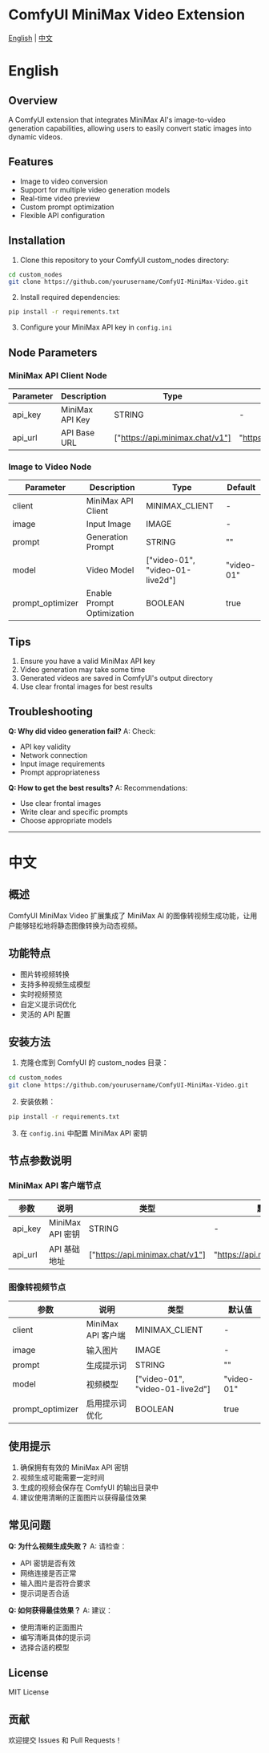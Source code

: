 # ComfyUI MiniMax Video Extension

[English](#english) | [中文](#中文)

# English

## Overview
A ComfyUI extension that integrates MiniMax AI's image-to-video generation capabilities, allowing users to easily convert static images into dynamic videos.

## Features
- Image to video conversion
- Support for multiple video generation models
- Real-time video preview
- Custom prompt optimization
- Flexible API configuration

## Installation

1. Clone this repository to your ComfyUI custom_nodes directory:
```bash
cd custom_nodes
git clone https://github.com/yourusername/ComfyUI-MiniMax-Video.git
```

2. Install required dependencies:
```bash
pip install -r requirements.txt
```

3. Configure your MiniMax API key in `config.ini`

## Node Parameters

### MiniMax API Client Node
| Parameter | Description | Type | Default |
|-----------|-------------|------|---------|
| api_key | MiniMax API Key | STRING | - |
| api_url | API Base URL | ["https://api.minimax.chat/v1"] | "https://api.minimax.chat/v1" |

### Image to Video Node
| Parameter | Description | Type | Default |
|-----------|-------------|------|---------|
| client | MiniMax API Client | MINIMAX_CLIENT | - |
| image | Input Image | IMAGE | - |
| prompt | Generation Prompt | STRING | "" |
| model | Video Model | ["video-01", "video-01-live2d"] | "video-01" |
| prompt_optimizer | Enable Prompt Optimization | BOOLEAN | true |

## Tips
1. Ensure you have a valid MiniMax API key
2. Video generation may take some time
3. Generated videos are saved in ComfyUI's output directory
4. Use clear frontal images for best results

## Troubleshooting

**Q: Why did video generation fail?**
A: Check:
- API key validity
- Network connection
- Input image requirements
- Prompt appropriateness

**Q: How to get the best results?**
A: Recommendations:
- Use clear frontal images
- Write clear and specific prompts
- Choose appropriate models

---

# 中文

## 概述
ComfyUI MiniMax Video 扩展集成了 MiniMax AI 的图像转视频生成功能，让用户能够轻松地将静态图像转换为动态视频。

## 功能特点
- 图片转视频转换
- 支持多种视频生成模型
- 实时视频预览
- 自定义提示词优化
- 灵活的 API 配置

## 安装方法

1. 克隆仓库到 ComfyUI 的 custom_nodes 目录：
```bash
cd custom_nodes
git clone https://github.com/yourusername/ComfyUI-MiniMax-Video.git
```

2. 安装依赖：
```bash
pip install -r requirements.txt
```

3. 在 `config.ini` 中配置 MiniMax API 密钥

## 节点参数说明

### MiniMax API 客户端节点
| 参数 | 说明 | 类型 | 默认值 |
|------|------|------|--------|
| api_key | MiniMax API 密钥 | STRING | - |
| api_url | API 基础地址 | ["https://api.minimax.chat/v1"] | "https://api.minimax.chat/v1" |

### 图像转视频节点
| 参数 | 说明 | 类型 | 默认值 |
|------|------|------|--------|
| client | MiniMax API 客户端 | MINIMAX_CLIENT | - |
| image | 输入图片 | IMAGE | - |
| prompt | 生成提示词 | STRING | "" |
| model | 视频模型 | ["video-01", "video-01-live2d"] | "video-01" |
| prompt_optimizer | 启用提示词优化 | BOOLEAN | true |

## 使用提示
1. 确保拥有有效的 MiniMax API 密钥
2. 视频生成可能需要一定时间
3. 生成的视频会保存在 ComfyUI 的输出目录中
4. 建议使用清晰的正面图片以获得最佳效果

## 常见问题

**Q: 为什么视频生成失败？**
A: 请检查：
- API 密钥是否有效
- 网络连接是否正常
- 输入图片是否符合要求
- 提示词是否合适

**Q: 如何获得最佳效果？**
A: 建议：
- 使用清晰的正面图片
- 编写清晰具体的提示词
- 选择合适的模型

## License
MIT License

## 贡献
欢迎提交 Issues 和 Pull Requests！